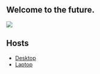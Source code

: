 ## Welcome to the future.

<img src="../screenshots/nixos_cult.png"/>

## Hosts
- [Desktop](https://github.com/pnguyen4/nixos-configuration/blob/master/hosts/desktop/README.md)
- [Laptop](https://github.com/pnguyen4/nixos-configuration/blob/master/hosts/laptop/README.md)
